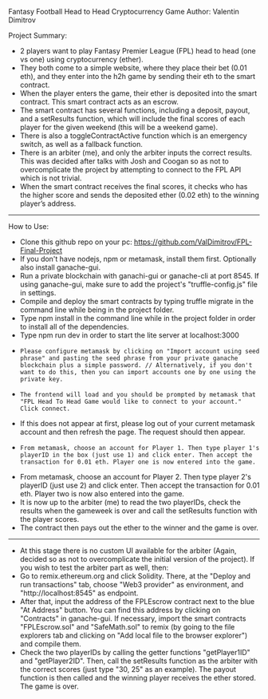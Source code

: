 Fantasy Football Head to Head Cryptocurrency Game
Author: Valentin Dimitrov

Project Summary: 
-	2 players want to play Fantasy Premier League (FPL) head to head (one vs one) using cryptocurrency (ether). 
-	They both come to a simple website, where they place their bet (0.01 eth), and they enter into the h2h game by sending their eth to the smart contract. 
-	When the player enters the game, their ether is deposited into the smart contract. This smart contract acts as an escrow. 
-	The smart contract has several functions, including a deposit, payout, and a setResults function, which will include the final scores of each player for the given weekend (this will be a weekend game).
-   There is also a toggleContractActive function which is an emergency switch, as well as a fallback function.
-	There is an arbiter (me), and only the arbiter inputs the correct results. This was decided after talks with Josh and Coogan so as not to overcomplicate the project by attempting to connect to the FPL API which is not trivial.
-	When the smart contract receives the final scores, it checks who has the higher score and sends the deposited ether (0.02 eth) to the winning player’s address.
---
How to Use:
-	Clone this github repo on your pc: https://github.com/ValDimitrov/FPL-Final-Project
- If you don't have nodejs, npm or metamask, install them first. Optionally also install ganache-gui.
-	Run a private blockchain with ganachi-gui or ganache-cli at port 8545. If using ganache-gui, make sure to add the project's "truffle-config.js" file in settings.
- 	Compile and deploy the smart contracts by typing truffle migrate in the command line while being in the project folder.
-   Type npm install in the command line while in the project folder in order to install all of the dependencies.
- 	Type npm run dev in order to start the lite server at localhost:3000
-	  Please configure metamask by clicking on "Import account using seed phrase" and pasting the seed phrase from your private ganache blockchain plus a simple password. // Alternatively, if you don't want to do this, then you can import accounts one by one using the private key.
-	  The frontend will load and you should be prompted by metamask that "FPL Head To Head Game would like to connect to your account." Click connect.
- 	If this does not appear at first, please log out of your current metamask account and then refresh the page. The request should then appear. 
-	  From metamask, choose an account for Player 1. Then type player 1's playerID in the box (just use 1) and click enter. Then accept the transaction for 0.01 eth. Player one is now entered into the game.
- 	From metamask, choose an account for Player 2. Then type player 2's playerID (just use 2) and click enter. Then accept the transaction for 0.01 eth. Player two is now also entered into the game.
- 	It is now up to the arbiter (me) to read the two playerIDs, check the results when the gameweek is over and call the setResults function with the player scores. 
-	The contract then pays out the ether to the winner and the game is over.
---
- 	At this stage there is no custom UI available for the arbiter (Again, decided so as not to overcomplicate the initial version of the project). If you wish to test the arbiter part as well, then:
- 	Go to remix.ethereum.org and click Solidity. There, at the "Deploy and run transactions" tab, choose "Web3 provider" as environment, and "http://localhost:8545" as endpoint.
-	After that, input the address of the FPLEscrow contract next to the blue "At Address" button. You can find this address by clicking on "Contracts" in ganache-gui. If necessary, import the smart contracts "FPLEscrow.sol" and "SafeMath.sol" to remix (by going to the file explorers tab and clicking on "Add local file to the browser explorer") and compile them.
-	Check the two playerIDs by calling the getter functions "getPlayer1ID" and "getPlayer2ID". Then, call the setResults function as the arbiter with the correct scores (just type "30, 25" as an example). The payout function is then called and the winning player receives the ether stored. The game is over.


